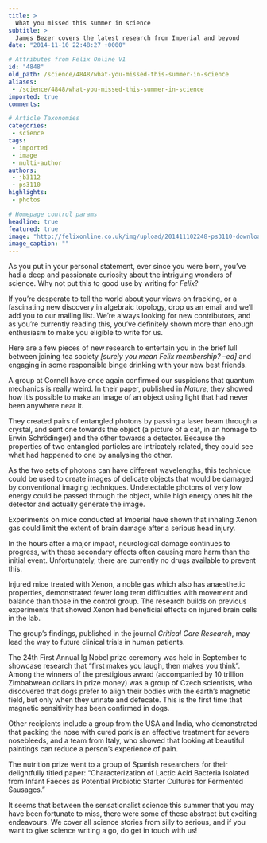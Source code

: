```yaml
---
title: >
  What you missed this summer in science
subtitle: >
  James Bezer covers the latest research from Imperial and beyond
date: "2014-11-10 22:48:27 +0000"

# Attributes from Felix Online V1
id: "4848"
old_path: /science/4848/what-you-missed-this-summer-in-science
aliases:
 - /science/4848/what-you-missed-this-summer-in-science
imported: true
comments:

# Article Taxonomies
categories:
 - science
tags:
 - imported
 - image
 - multi-author
authors:
 - jb3112
 - ps3110
highlights:
 - photos

# Homepage control params
headline: true
featured: true
image: "http://felixonline.co.uk/img/upload/201411102248-ps3110-download.jpeg"
image_caption: ""
---
```


As you put in your personal statement, ever since you were born, you’ve had a deep and passionate curiosity about the intriguing wonders of science. Why not put this to good use by writing for _Felix_?

If you’re desperate to tell the world about your views on fracking, or a fascinating new discovery in algebraic topology, drop us an email and we’ll add you to our mailing list. We’re always looking for new contributors, and as you’re currently reading this, you’ve definitely shown more than enough enthusiasm to make you eligible to write for us.

Here are a few pieces of new research to entertain you in the brief lull between joining tea society _[surely you mean Felix membership? –ed]_ and engaging in some responsible binge drinking with your new best friends.

A group at Cornell have once again confirmed our suspicions that quantum mechanics is really weird. In their paper, published in _Nature_, they showed how it’s possible to make an image of an object using light that had never been anywhere near it.

They created pairs of entangled photons by passing a laser beam through a crystal, and sent one towards the object (a picture of a cat, in an homage to Erwin Schrödinger) and the other towards a detector. Because the properties of two entangled particles are intricately related, they could see what had happened to one by analysing the other.

As the two sets of photons can have different wavelengths, this technique could be used to create images of delicate objects that would be damaged by conventional imaging techniques. Undetectable photons of very low energy could be passed through the object, while high energy ones hit the detector and actually generate the image.

Experiments on mice conducted at Imperial have shown that inhaling Xenon gas could limit the extent of brain damage after a serious head injury.

In the hours after a major impact, neurological damage continues to progress, with these secondary effects often causing more harm than the initial event. Unfortunately, there are currently no drugs available to prevent this.

Injured mice treated with Xenon, a noble gas which also has anaesthetic properties, demonstrated fewer long term difficulties with movement and balance than those in the control group. The research builds on previous experiments that showed Xenon had beneficial effects on injured brain cells in the lab.

The group’s findings, published in the journal _Critical Care Research_, may lead the way to future clinical trials in human patients.

The 24th First Annual Ig Nobel prize ceremony was held in September to showcase research that “first makes you laugh, then makes you think”. Among the winners of the prestigious award (accompanied by 10 trillion Zimbabwean dollars in prize money) was a group of Czech scientists, who discovered that dogs prefer to align their bodies with the earth’s magnetic field, but only when they urinate and defecate. This is the first time that magnetic sensitivity has been confirmed in dogs.

Other recipients include a group from the USA and India, who demonstrated that packing the nose with cured pork is an effective treatment for severe nosebleeds, and a team from Italy, who showed that looking at beautiful paintings can reduce a person’s experience of pain.

The nutrition prize went to a group of Spanish researchers for their delightfully titled paper: “Characterization of Lactic Acid Bacteria Isolated from Infant Faeces as Potential Probiotic Starter Cultures for Fermented Sausages.”

It seems that between the sensationalist science this summer that you may have been fortunate to miss, there were some of these abstract but exciting endeavours. We cover all science stories from silly to serious, and if you want to give science writing a go, do get in touch with us!
